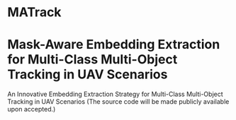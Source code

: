 # MATrack
# Mask-Aware Embedding Extraction for Multi-Class Multi-Object Tracking in UAV Scenarios

An Innovative Embedding Extraction Strategy for Multi-Class Multi-Object Tracking in UAV Scenarios
(The source code will be made publicly available upon accepted.)
